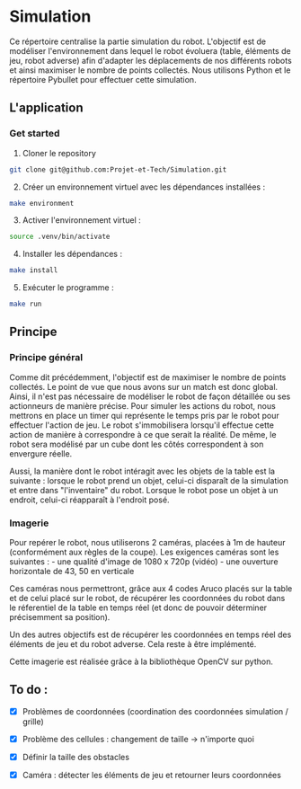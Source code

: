 # Simulation

Ce répertoire centralise la partie simulation du robot. L'objectif est de modéliser l'environnement dans lequel le robot évoluera (table, éléments de jeu, robot adverse) afin d'adapter les déplacements de nos différents robots et ainsi maximiser le nombre de points collectés. Nous utilisons Python et le répertoire Pybullet pour effectuer cette simulation.

## L'application

### Get started

1. Cloner le repository

```bash
git clone git@github.com:Projet-et-Tech/Simulation.git
```

2. Créer un environnement virtuel avec les dépendances installées :

```bash
make environment
```

3. Activer l'environnement virtuel :

```bash
source .venv/bin/activate
```

4. Installer les dépendances :

```bash
make install
```

5. Exécuter le programme :

```bash
make run
```

## Principe

### Principe général

Comme dit précédemment, l'objectif est de maximiser le nombre de points collectés. Le point de vue que nous avons sur un match est donc global. Ainsi, il n'est pas nécessaire de modéliser le robot de façon détaillée ou ses actionneurs de manière précise. Pour simuler les actions du robot, nous mettrons en place un timer qui représente le temps pris par le robot pour effectuer l'action de jeu. Le robot s'immobilisera lorsqu'il effectue cette action de manière à correspondre à ce que serait la réalité. De même, le robot sera modélisé par un cube dont les côtés correspondent à son envergure réelle.

Aussi, la manière dont le robot intéragit avec les objets de la table est la suivante : lorsque le robot prend un objet, celui-ci disparaît de la simulation et entre dans "l'inventaire" du robot. Lorsque le robot pose un objet à un endroit, celui-ci réapparaît à l'endroit posé.

### Imagerie

Pour repérer le robot, nous utiliserons 2 caméras, placées à 1m de hauteur (conformément aux règles de la coupe). Les exigences caméras sont les suivantes :
    - une qualité d'image de 1080 x 720p (vidéo)
    - une ouverture horizontale de 43, 50 en verticale

Ces caméras nous permettront, grâce aux 4 codes Aruco placés sur la table et de celui placé sur le robot, de récupérer les coordonnées du robot dans le réferentiel de la table en temps réel (et donc de pouvoir déterminer précisemment sa position). 

Un des autres objectifs est de récupérer les coordonnées en temps réel des éléments de jeu et du robot adverse. Cela reste à être implémenté.

Cette imagerie est réalisée grâce à la bibliothèque OpenCV sur python.

## To do :

- [x] Problèmes de coordonnées (coordination des coordonnées simulation / grille)
- [x] Problème des cellules : changement de taille -> n'importe quoi
- [x] Définir la taille des obstacles
- [x] Caméra : détecter les éléments de jeu et retourner leurs coordonnées



